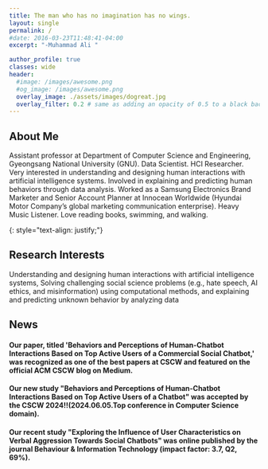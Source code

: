 ```yaml
---
title: The man who has no imagination has no wings.
layout: single
permalink: /
#date: 2016-03-23T11:48:41-04:00
excerpt: "-Muhammad Ali "  

author_profile: true
classes: wide
header:
  #image: /images/awesome.png
  #og_image: /images/awesome.png
  overlay_image: ./assets/images/dogreat.jpg
  overlay_filter: 0.2 # same as adding an opacity of 0.5 to a black background
---
```

## About Me
Assistant professor at Department of Computer Science and Engineering, Gyeongsang National University (GNU). Data Scientist. HCI Researcher. Very interested in understanding and designing human interactions with artificial intelligence systems. Involved in explaining and predicting human behaviors through data analysis. Worked as a Samsung Electronics Brand Marketer and Senior Account Planner at Innocean Worldwide (Hyundai Motor Company’s global marketing communication enterprise). Heavy Music Listener. Love reading books, swimming, and walking.

{: style="text-align: justify;"}

## Research Interests
Understanding and designing human interactions with artificial intelligence systems, Solving challenging social science problems (e.g., hate speech, AI ethics, and misinformation) using computational methods, and explaining and predicting unknown behavior by analyzing data 




## News
#### Our paper, titled 'Behaviors and Perceptions of Human-Chatbot Interactions Based on Top Active Users of a Commercial Social Chatbot,' was recognized as one of the best papers at CSCW and featured on the official ACM CSCW blog on Medium.
#### Our new study "Behaviors and Perceptions of Human-Chatbot Interactions Based on Top Active Users of a Chatbot" was accepted by the CSCW 2024!!(2024.06.05.Top conference in Computer Science domain). 
#### Our recent study "Exploring the Influence of User Characteristics on Verbal Aggression Towards Social Chatbots" was online published by the journal Behaviour & Information Technology (impact factor: 3.7, Q2, 69%). 
